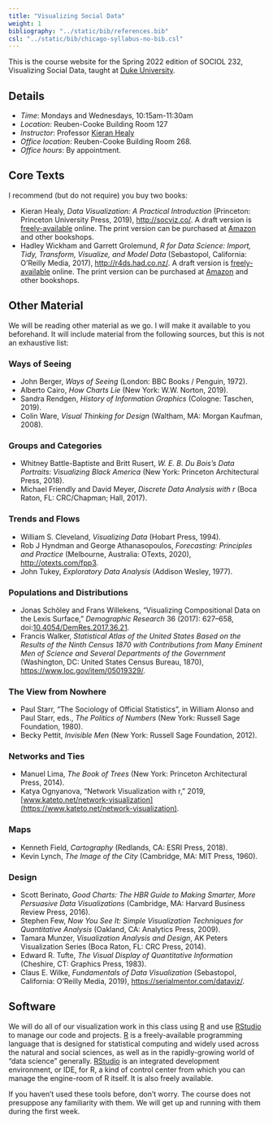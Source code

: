 ```yaml
---
title: "Visualizing Social Data"
weight: 1
bibliography: "../static/bib/references.bib"
csl: "../static/bib/chicago-syllabus-no-bib.csl"
---
```


This is the course website for the Spring 2022 edition of SOCIOL 232, Visualizing Social Data, taught at [Duke University](https://duke.edu).

## Details

-   *Time*: Mondays and Wednesdays, 10:15am-11:30am
-   *Location*: Reuben-Cooke Building Room 127
-   *Instructor*: Professor [Kieran Healy](https://kieranhealy.org)
-   *Office location*: Reuben-Cooke Building Room 268.
-   *Office hours*: By appointment.

## Core Texts

I recommend (but do not require) you buy two books:

-   Kieran Healy, *Data Visualization: A Practical Introduction* (Princeton: Princeton University Press, 2019), <http://socviz.co/>. A draft version is [freely-available](https://socviz.co) online. The print version can be purchased at [Amazon](https://amzn.to/2vfAixM) and other bookshops.
-   Hadley Wickham and Garrett Grolemund, *R for Data Science: Import, Tidy, Transform, Visualize, and Model Data* (Sebastopol, California: O’Reilly Media, 2017), <http://r4ds.had.co.nz/>. A draft version is [freely-available](https://r4ds.had.co.nz) online. The print version can be purchased at [Amazon](https://www.amazon.com/R-Data-Science-Hadley-Wickham/dp/1491910399/) and other bookshops.

## Other Material

We will be reading other material as we go. I will make it available to you beforehand. It will include material from the following sources, but this is not an exhaustive list:

### Ways of Seeing

-   John Berger, *Ways of Seeing* (London: BBC Books / Penguin, 1972).
-   Alberto Cairo, *How Charts Lie* (New York: W.W. Norton, 2019).
-   Sandra Rendgen, *History of Information Graphics* (Cologne: Taschen, 2019).
-   Colin Ware, *Visual Thinking for Design* (Waltham, MA: Morgan Kaufman, 2008).

### Groups and Categories

-   Whitney Battle-Baptiste and Britt Rusert, *W. E. B. Du Bois’s Data Portraits: Visualizing Black America* (New York: Princeton Architectural Press, 2018).
-   Michael Friendly and David Meyer, *Discrete Data Analysis with r* (Boca Raton, FL: CRC/Chapman; Hall, 2017).

### Trends and Flows

-   William S. Cleveland, *Visualizing Data* (Hobart Press, 1994).
-   Rob J Hyndman and George Athanasopoulos, *Forecasting: Principles and Practice* (Melbourne, Australia: OTexts, 2020), <http://otexts.com/fpp3>.
-   John Tukey, *Exploratory Data Analysis* (Addison Wesley, 1977).

### Populations and Distributions

-   Jonas Schöley and Frans Willekens, “Visualizing Compositional Data on the Lexis Surface,” *Demographic Research* 36 (2017): 627–658, doi:[10.4054/DemRes.2017.36.21](https://doi.org/10.4054/DemRes.2017.36.21).
-   Francis Walker, *Statistical Atlas of the United States Based on the Results of the Ninth Census 1870 with Contributions from Many Eminent Men of Science and Several Departments of the Government* (Washington, DC: United States Census Bureau, 1870), <https://www.loc.gov/item/05019329/>.

### The View from Nowhere

-   Paul Starr, “The Sociology of Official Statistics”, in William Alonso and Paul Starr, eds., *The Politics of Numbers* (New York: Russell Sage Foundation, 1980).
-   Becky Pettit, *Invisible Men* (New York: Russell Sage Foundation, 2012).

### Networks and Ties

-   Manuel Lima, *The Book of Trees* (New York: Princeton Architectural Press, 2014).
-   Katya Ognyanova, “Network Visualization with r,” 2019, [www.kateto.net/network-visualization](https://www.kateto.net/network-visualization).

### Maps

-   Kenneth Field, *Cartography* (Redlands, CA: ESRI Press, 2018).
-   Kevin Lynch, *The Image of the City* (Cambridge, MA: MIT Press, 1960).

### Design

-   Scott Berinato, *Good Charts: The HBR Guide to Making Smarter, More Persuasive Data Visualizations* (Cambridge, MA: Harvard Business Review Press, 2016).
-   Stephen Few, *Now You See It: Simple Visualization Techniques for Quantitative Analysis* (Oakland, CA: Analytics Press, 2009).
-   Tamara Munzer, *Visualization Analysis and Design*, AK Peters Visualization Series (Boca Raton, FL: CRC Press, 2014).
-   Edward R. Tufte, *The Visual Display of Quantitative Information* (Cheshire, CT: Graphics Press, 1983).
-   Claus E. Wilke, *Fundamentals of Data Visualization* (Sebastopol, California: O’Reilly Media, 2019), <https://serialmentor.com/dataviz/>.

## Software

We will do all of our visualization work in this class using [R](https://cran.r-project.org/) and use [RStudio](https://www.rstudio.com/) to manage our code and projects. [R](https://cran.r-project.org/) is a freely-available programming language that is designed for statistical computing and widely used across the natural and social sciences, as well as in the rapidly-growing world of “data science” generally. [RStudio](https://www.rstudio.com/) is an integrated development environment, or IDE, for R, a kind of control center from which you can manage the engine-room of R itself. It is also freely available.

If you haven’t used these tools before, don’t worry. The course does not presuppose any familiarity with them. We will get up and running with them during the first week.
